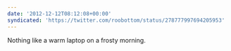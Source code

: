 ```yaml
---
date: '2012-12-12T08:12:08+00:00'
syndicated: 'https://twitter.com/roobottom/status/278777997694205953'
---
```

Nothing like a warm laptop on a frosty morning.
